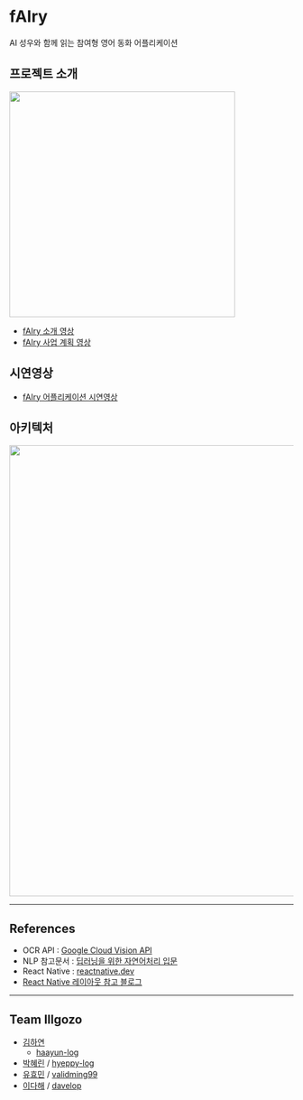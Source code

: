 # fAIry
AI 성우와 함께 읽는 참여형 영어 동화 어플리케이션   

## 프로젝트 소개
<p><img src="https://user-images.githubusercontent.com/53745427/101320975-f5d4f400-38a7-11eb-88bd-ac2ae636ed2b.jpg" width="400"></p>   

- [fAIry 소개 영상](https://www.youtube.com/watch?v=mKIUlTLbdkA)
- [fAIry 사업 계획 영상](https://www.youtube.com/watch?v=6pO11v54UNk)   

## 시연영상
- [fAIry 어플리케이션 시연영상](https://www.youtube.com/watch?v=YHzLXMpjRxw)    

## 아키텍처
<p><img src="https://user-images.githubusercontent.com/53745427/101320074-6f6be280-38a6-11eb-97fb-d7ca4ce2d769.png" width="800"></p>   

* * *
## References
- OCR API : [Google Cloud Vision API](https://cloud.google.com/vision/)
- NLP 참고문서 : [딥러닝을 위한 자연어처리 입문](https://wikidocs.net/book/2155)
- React Native : [reactnative.dev](https://reactnative.dev/)
- [React Native 레이아웃 참고 블로그](https://yuddomack.tistory.com/category/React/React%20Native)   

* * *
## Team Illgozo
- [김하연](https://github.com/haayun) 
   * [haayun-log](https://haayun-log.tistory.com/)
- [박혜린](https://github.com/hyeppy226) / [hyeppy-log](https://hyeppy-log.tistory.com/)
- [유효민](https://github.com/Hyomin6349) / [validming99](https://validming99.tistory.com/)
- [이다해](https://github.com/dahaelee) / [davelop](https://davelop.tistory.com/) 
